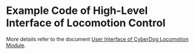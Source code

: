 # Example Code of High-Level Interface of Locomotion Control
More details refer to the document [User Interface of CyberDog Locomotion Module](https://github.com/ESP4Ever/blogs/blob/rolling/docs/en/cyberdog_loco.md).
